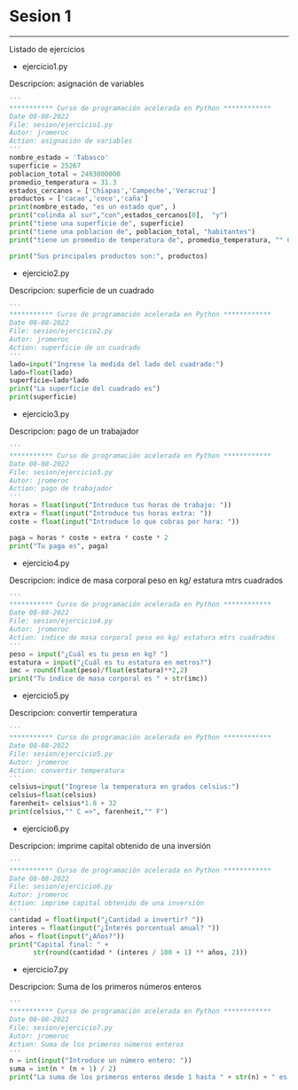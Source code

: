 # Sesion 1

---
Listado de ejercicios

* ejercicio1.py

Descripcion: asignación de variables
``` python
'''
*********** Curso de programación acelerada en Python ************
Date 08-08-2022
File: sesion/ejercicio1.py
Autor: jromeroc
Action: asignación de variables
'''
nombre_estado = 'Tabasco'
superficie = 25267
poblacion_total = 2403000000
promedio_temperatura = 31.3
estados_cercanos = ['Chiapas','Campeche','Veracruz']
productos = ['cacao','coco','caña']
print(nombre_estado, "es un estado que", )
print("colinda al sur","con",estados_cercanos[0],  "y")
print("tiene una superficie de", superficie)
print("tiene una poblacion de", poblacion_total, "habitantes")
print("tiene un promedio de temperatura de", promedio_temperatura, "° C")

print("Sus principales productos son:", productos)

``` 
* ejercicio2.py

Descripcion: superficie de un cuadrado
``` python
'''
*********** Curso de programación acelerada en Python ************
Date 08-08-2022
File: sesion/ejercicio2.py
Autor: jromeroc
Action: superficie de un cuadrado
'''
lado=input("Ingrese la medida del lado del cuadrado:")
lado=float(lado)
superficie=lado*lado
print("La superficie del cuadrado es")
print(superficie)
``` 
* ejercicio3.py

Descripcion: pago de un trabajador
``` python
'''
*********** Curso de programación acelerada en Python ************
Date 08-08-2022
File: sesion/ejercicio3.py
Autor: jromeroc
Action: pago de trabajador
'''
horas = float(input("Introduce tus horas de trabajo: "))
extra = float(input("Introduce tus horas extra: "))
coste = float(input("Introduce lo que cobras por hora: "))

paga = horas * coste + extra * coste * 2
print("Tu paga es", paga)
``` 
* ejercicio4.py

Descripcion: indice de masa corporal peso en kg/ estatura mtrs cuadrados
``` python
'''
*********** Curso de programación acelerada en Python ************
Date 08-08-2022
File: sesion/ejercicio4.py
Autor: jromeroc
Action: indice de masa corporal peso en kg/ estatura mtrs cuadrados
'''
peso = input("¿Cuál es tu peso en kg? ")
estatura = input("¿Cuál es tu estatura en metros?")
imc = round(float(peso)/float(estatura)**2,2)
print("Tu índice de masa corporal es " + str(imc))
``` 
* ejercicio5.py

Descripcion: convertir temperatura
``` python
'''
*********** Curso de programación acelerada en Python ************
Date 08-08-2022
File: sesion/ejercicio5.py
Autor: jromeroc
Action: convertir temperatura
'''
celsius=input("Ingrese la temperatura en grados celsius:")
celsius=float(celsius)
farenheit= celsius*1.8 + 32
print(celsius,"° C =>", farenheit,"° F")
``` 
* ejercicio6.py

Descripcion: imprime capital obtenido de una inversión
``` python
'''
*********** Curso de programación acelerada en Python ************
Date 08-08-2022
File: sesion/ejercicio6.py
Autor: jromeroc
Action: imprime capital obtenido de una inversión
'''
cantidad = float(input("¿Cantidad a invertir? "))
interes = float(input("¿Interés porcentual anual? "))
años = float(input("¿Años?"))
print("Capital final: " + 
      str(round(cantidad * (interes / 100 + 1) ** años, 2)))
``` 
* ejercicio7.py

Descripcion: Suma de los primeros números enteros
``` python
'''
*********** Curso de programación acelerada en Python ************
Date 08-08-2022
File: sesion/ejercicio7.py
Autor: jromeroc
Action: Suma de los primeros números enteros
'''
n = int(input("Introduce un número entero: "))
suma = int(n * (n + 1) / 2)
print("La suma de los primeros enteros desde 1 hasta " + str(n) + " es " + str(suma))

